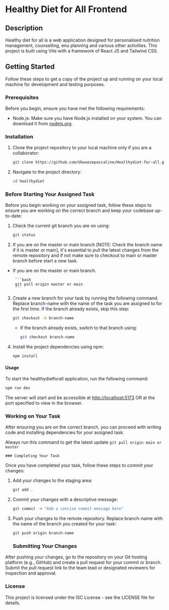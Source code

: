 # Healthy Diet for All Frontend

## Description

Healthy diet for all is a web application designed for personalised nutrition management, counselling, enu planning and various other activities. This project is built using Vite with a framework of React JS and Tailwind CSS.

## Getting Started

Follow these steps to get a copy of the project up and running on your local machine for development and testing purposes.

### Prerequisites

Before you begin, ensure you have met the following requirements:

- Node.js: Make sure you have Node.js installed on your system. You can download it from [nodejs.org](https://nodejs.org/).

### Installation

1. Clone the project repository to your local machine only if you are a collaborator:

    ```bash
   git clone https://github.com/Ukwuezepascaline/Healthydiet-for-all.git
    ```

2. Navigate to the project directory:

    ``` bash
    cd healthydiet
    ```
### Before Starting Your Assigned Task

Before you begin working on your assigned task, follow these steps to ensure you are working on the correct branch and keep your codebase up-to-date:

1. Check the current git branch you are on using:

   ```bash
   git status
   ```

2. If you are on the master or main branch [NOTE: Check the branch name if it is master or main], it's essential to pull the latest changes from the remote repository and if not make sure to checkout to main or master branch before start a new task.

 - If you are on the master or main branch.

        ```bash
        git pull origin master or main
        ```


3. Create a new branch for your task by running the following command. Replace branch-name with the name of the task you are assigned to for the first time. If the branch already exists, skip this step:

    ```bash
    git checkout -b branch-name
    ```

      - If the branch already exists, switch to that branch using:

        ```bash
        git checkout branch-name
        ```

3. Install the project dependencies using npm:

    ```bash
    npm install
    ```

#### Usage

To start the healthydietforall application, run the following command:

```bash
npm run dev
```

The server will start and be accessible at <http://localhost:5173> OR at the port specified to view in the browser.

### Working on Your Task

After ensuring you are on the correct branch, you can proceed with writing code and installing dependencies for your assigned task.

Always run this command to get the latest update
    ```
    git pull origin main or master
    ```
    
    ### Completing Your Task

Once you have completed your task, follow these steps to commit your changes:

1. Add your changes to the staging area:

    ```bash
    git add .
    ```

2. Commit your changes with a descriptive message:

    ```bash
    git commit -m "Add a concise commit message here"
    ```

3. Push your changes to the remote repository. Replace branch-name with the name of the branch you created for your task:

    ```bash
    git push origin branch-name
    ```
    ### Submitting Your Changes

After pushing your changes, go to the repository on your Git hosting platform (e.g., GitHub) and create a pull request for your commit or branch. Submit the pull request link to the team lead or designated reviewers for inspection and approval.

### License

This project is licensed under the ISC License - see the LICENSE file for details.




